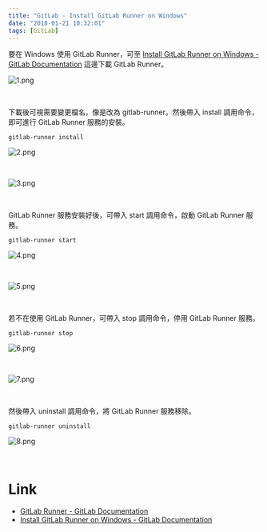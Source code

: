 ```yaml
---
title: "GitLab - Install GitLab Runner on Windows"
date: "2018-01-21 10:32:01"
tags: [GitLab]
---
```



要在 Windows 使用 GitLab Runner，可至 [Install GitLab Runner on Windows - GitLab Documentation](https://docs.gitlab.com/runner/install/windows.html) 這邊下載 GitLab Runner。   

<!-- More -->

![1.png](1.png)
 
<br/>


下載後可視需要變更檔名，像是改為 gitlab-runner。然後帶入 install 調用命令，即可進行 GitLab Runner 服務的安裝。  

    gitlab-runner install

![2.png](2.png)

<br/>


![3.png](3.png)

<br/>


GitLab Runner 服務安裝好後，可帶入 start 調用命令，啟動 GitLab Runner 服務。  

    gitlab-runner start

![4.png](4.png)

<br/>


![5.png](5.png)

<br/>


若不在使用 GitLab Runner，可帶入 stop 調用命令，停用 GitLab Runner 服務。  

    gitlab-runner stop

![6.png](6.png)

<br/>


![7.png](7.png)

<br/>


然後帶入 uninstall 調用命令，將 GitLab Runner 服務移除。  

    gitlab-runner uninstall

![8.png](8.png)

<br/>


Link
====
* [GitLab Runner - GitLab Documentation](https://docs.gitlab.com/runner/)
* [Install GitLab Runner on Windows - GitLab Documentation](https://docs.gitlab.com/runner/install/windows.html)
